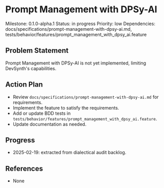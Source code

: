 # Prompt Management with DPSy-AI
Milestone: 0.1.0-alpha.1
Status: in progress
Priority: low
Dependencies: docs/specifications/prompt-management-with-dpsy-ai.md, tests/behavior/features/prompt_management_with_dpsy_ai.feature

## Problem Statement
Prompt Management with DPSy-AI is not yet implemented, limiting DevSynth's capabilities.


## Action Plan
- Review `docs/specifications/prompt-management-with-dpsy-ai.md` for requirements.
- Implement the feature to satisfy the requirements.
- Add or update BDD tests in `tests/behavior/features/prompt_management_with_dpsy_ai.feature`.
- Update documentation as needed.

## Progress
- 2025-02-19: extracted from dialectical audit backlog.

## References
- None
